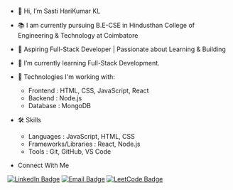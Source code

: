 - 👋 Hi, I’m Sasti HariKumar KL

- 📚 I am currently pursuing B.E-CSE in Hindusthan College of Engineering & Technology at Coimbatore
  
- 👀 Aspiring Full-Stack Developer | Passionate about Learning & Building
  
- 🌱 I’m currently learning Full-Stack Development.

- 🔭 Technologies I'm working with:
  - Frontend : HTML, CSS, JavaScript, React
  - Backend : Node.js
  - Database : MongoDB
    
- 🛠️ Skills
    - Languages : JavaScript, HTML, CSS
    - Frameworks/Libraries : React, Node.js
    - Tools : Git, GitHub, VS Code

- Connect With Me

[![LinkedIn Badge](https://img.shields.io/badge/LinkedIn-Connect-blue?style=flat-square&logo=linkedin)](https://www.linkedin.com/in/yourusername)
[![Email Badge](https://img.shields.io/badge/Email-Contact-red?style=flat-square&logo=gmail)](mailto:youremail@example.com)
[![LeetCode Badge](https://img.shields.io/badge/LeetCode-Solve-orange?style=flat-square&logo=leetcode)](https://leetcode.com/yourusername)


<!---
SASTIHARIKUMARKL/SASTIHARIKUMARKL is a ✨ special ✨ repository because its `README.md` (this file) appears on your GitHub profile.
You can click the Preview link to take a look at your changes.
--->
